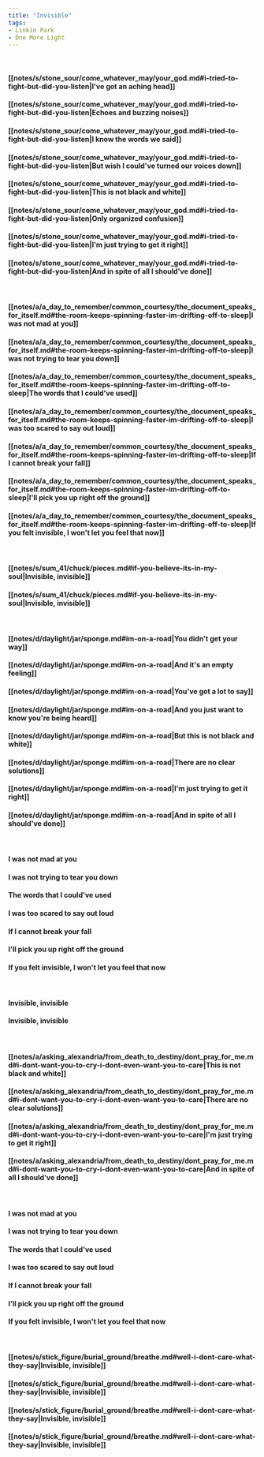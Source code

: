 ```yaml
---
title: "Invisible"
tags:
- Linkin Park
- One More Light
---
```

&nbsp;
#### [[notes/s/stone_sour/come_whatever_may/your_god.md#i-tried-to-fight-but-did-you-listen|I've got an aching head]]
#### [[notes/s/stone_sour/come_whatever_may/your_god.md#i-tried-to-fight-but-did-you-listen|Echoes and buzzing noises]]
#### [[notes/s/stone_sour/come_whatever_may/your_god.md#i-tried-to-fight-but-did-you-listen|I know the words we said]]
#### [[notes/s/stone_sour/come_whatever_may/your_god.md#i-tried-to-fight-but-did-you-listen|But wish I could've turned our voices down]]
#### [[notes/s/stone_sour/come_whatever_may/your_god.md#i-tried-to-fight-but-did-you-listen|This is not black and white]]
#### [[notes/s/stone_sour/come_whatever_may/your_god.md#i-tried-to-fight-but-did-you-listen|Only organized confusion]]
#### [[notes/s/stone_sour/come_whatever_may/your_god.md#i-tried-to-fight-but-did-you-listen|I'm just trying to get it right]]
#### [[notes/s/stone_sour/come_whatever_may/your_god.md#i-tried-to-fight-but-did-you-listen|And in spite of all I should've done]]
&nbsp;
#### [[notes/a/a_day_to_remember/common_courtesy/the_document_speaks_for_itself.md#the-room-keeps-spinning-faster-im-drifting-off-to-sleep|I was not mad at you]]
#### [[notes/a/a_day_to_remember/common_courtesy/the_document_speaks_for_itself.md#the-room-keeps-spinning-faster-im-drifting-off-to-sleep|I was not trying to tear you down]]
#### [[notes/a/a_day_to_remember/common_courtesy/the_document_speaks_for_itself.md#the-room-keeps-spinning-faster-im-drifting-off-to-sleep|The words that I could've used]]
#### [[notes/a/a_day_to_remember/common_courtesy/the_document_speaks_for_itself.md#the-room-keeps-spinning-faster-im-drifting-off-to-sleep|I was too scared to say out loud]]
#### [[notes/a/a_day_to_remember/common_courtesy/the_document_speaks_for_itself.md#the-room-keeps-spinning-faster-im-drifting-off-to-sleep|If I cannot break your fall]]
#### [[notes/a/a_day_to_remember/common_courtesy/the_document_speaks_for_itself.md#the-room-keeps-spinning-faster-im-drifting-off-to-sleep|I'll pick you up right off the ground]]
#### [[notes/a/a_day_to_remember/common_courtesy/the_document_speaks_for_itself.md#the-room-keeps-spinning-faster-im-drifting-off-to-sleep|If you felt invisible, I won't let you feel that now]]
&nbsp;
#### [[notes/s/sum_41/chuck/pieces.md#if-you-believe-its-in-my-soul|Invisible, invisible]]
#### [[notes/s/sum_41/chuck/pieces.md#if-you-believe-its-in-my-soul|Invisible, invisible]]
&nbsp;
#### [[notes/d/daylight/jar/sponge.md#im-on-a-road|You didn't get your way]]
#### [[notes/d/daylight/jar/sponge.md#im-on-a-road|And it's an empty feeling]]
#### [[notes/d/daylight/jar/sponge.md#im-on-a-road|You've got a lot to say]]
#### [[notes/d/daylight/jar/sponge.md#im-on-a-road|And you just want to know you're being heard]]
#### [[notes/d/daylight/jar/sponge.md#im-on-a-road|But this is not black and white]]
#### [[notes/d/daylight/jar/sponge.md#im-on-a-road|There are no clear solutions]]
#### [[notes/d/daylight/jar/sponge.md#im-on-a-road|I'm just trying to get it right]]
#### [[notes/d/daylight/jar/sponge.md#im-on-a-road|And in spite of all I should've done]]
&nbsp;
#### I was not mad at you
#### I was not trying to tear you down
#### The words that I could've used
#### I was too scared to say out loud
#### If I cannot break your fall
#### I'll pick you up right off the ground
#### If you felt invisible, I won't let you feel that now
&nbsp;
#### Invisible, invisible
#### Invisible, invisible
&nbsp;
#### [[notes/a/asking_alexandria/from_death_to_destiny/dont_pray_for_me.md#i-dont-want-you-to-cry-i-dont-even-want-you-to-care|This is not black and white]]
#### [[notes/a/asking_alexandria/from_death_to_destiny/dont_pray_for_me.md#i-dont-want-you-to-cry-i-dont-even-want-you-to-care|There are no clear solutions]]
#### [[notes/a/asking_alexandria/from_death_to_destiny/dont_pray_for_me.md#i-dont-want-you-to-cry-i-dont-even-want-you-to-care|I'm just trying to get it right]]
#### [[notes/a/asking_alexandria/from_death_to_destiny/dont_pray_for_me.md#i-dont-want-you-to-cry-i-dont-even-want-you-to-care|And in spite of all I should've done]]
&nbsp;
#### I was not mad at you
#### I was not trying to tear you down
#### The words that I could've used
#### I was too scared to say out loud
#### If I cannot break your fall
#### I'll pick you up right off the ground
#### If you felt invisible, I won't let you feel that now
&nbsp;
#### [[notes/s/stick_figure/burial_ground/breathe.md#well-i-dont-care-what-they-say|Invisible, invisible]]
#### [[notes/s/stick_figure/burial_ground/breathe.md#well-i-dont-care-what-they-say|Invisible, invisible]]
#### [[notes/s/stick_figure/burial_ground/breathe.md#well-i-dont-care-what-they-say|Invisible, invisible]]
#### [[notes/s/stick_figure/burial_ground/breathe.md#well-i-dont-care-what-they-say|Invisible, invisible]]
